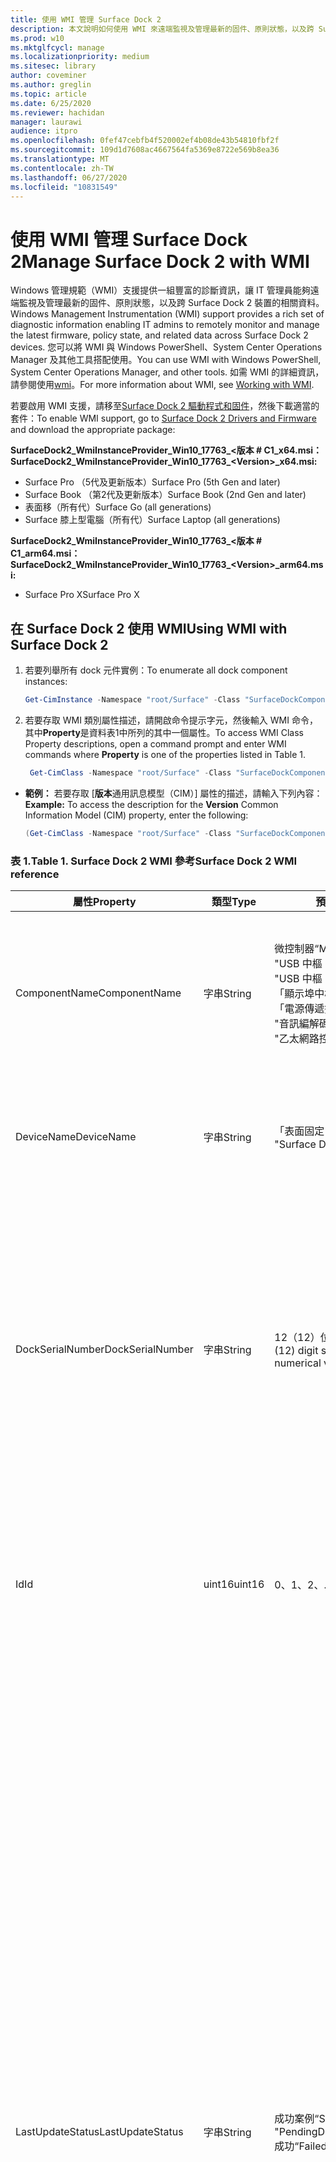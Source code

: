 ```yaml
---
title: 使用 WMI 管理 Surface Dock 2
description: 本文說明如何使用 WMI 來遠端監視及管理最新的固件、原則狀態，以及跨 Surface Dock 2 裝置的相關資料。
ms.prod: w10
ms.mktglfcycl: manage
ms.localizationpriority: medium
ms.sitesec: library
author: coveminer
ms.author: greglin
ms.topic: article
ms.date: 6/25/2020
ms.reviewer: hachidan
manager: laurawi
audience: itpro
ms.openlocfilehash: 0fef47cebfb4f520002ef4b08de43b54810fbf2f
ms.sourcegitcommit: 109d1d7608ac4667564fa5369e8722e569b8ea36
ms.translationtype: MT
ms.contentlocale: zh-TW
ms.lasthandoff: 06/27/2020
ms.locfileid: "10831549"
---
```

# <span data-ttu-id="8ad44-103">使用 WMI 管理 Surface Dock 2</span><span class="sxs-lookup"><span data-stu-id="8ad44-103">Manage Surface Dock 2 with WMI</span></span>

<span data-ttu-id="8ad44-104">Windows 管理規範（WMI）支援提供一組豐富的診斷資訊，讓 IT 管理員能夠遠端監視及管理最新的固件、原則狀態，以及跨 Surface Dock 2 裝置的相關資料。</span><span class="sxs-lookup"><span data-stu-id="8ad44-104">Windows Management Instrumentation (WMI) support provides a rich set of diagnostic information enabling IT admins to remotely monitor and manage the latest firmware, policy state, and related data across Surface Dock 2 devices.</span></span> <span data-ttu-id="8ad44-105">您可以將 WMI 與 Windows PowerShell、System Center Operations Manager 及其他工具搭配使用。</span><span class="sxs-lookup"><span data-stu-id="8ad44-105">You can use WMI with Windows PowerShell, System Center Operations Manager, and other tools.</span></span> <span data-ttu-id="8ad44-106">如需 WMI 的詳細資訊，請參閱使用[wmi](https://docs.microsoft.com/powershell/scripting/learn/ps101/07-working-with-wmi?view=powershell-5.1)。</span><span class="sxs-lookup"><span data-stu-id="8ad44-106">For more information about WMI, see [Working with WMI](https://docs.microsoft.com/powershell/scripting/learn/ps101/07-working-with-wmi?view=powershell-5.1).</span></span> 

<span data-ttu-id="8ad44-107">若要啟用 WMI 支援，請移至[Surface Dock 2 驅動程式和固件](https://www.microsoft.com/download/details.aspx?id=101317)，然後下載適當的套件：</span><span class="sxs-lookup"><span data-stu-id="8ad44-107">To enable WMI support, go to [Surface Dock 2 Drivers and Firmware](https://www.microsoft.com/download/details.aspx?id=101317) and download the appropriate package:</span></span>

**<span data-ttu-id="8ad44-108">SurfaceDock2_WmiInstanceProvider_Win10_17763_&#60;版本 # C1_x64.msi：</span><span class="sxs-lookup"><span data-stu-id="8ad44-108">SurfaceDock2_WmiInstanceProvider_Win10_17763_&#60;Version&#62;_x64.msi:</span></span>**<br>

- <span data-ttu-id="8ad44-109">Surface Pro （5代及更新版本）</span><span class="sxs-lookup"><span data-stu-id="8ad44-109">Surface Pro (5th Gen and later)</span></span>
- <span data-ttu-id="8ad44-110">Surface Book （第2代及更新版本）</span><span class="sxs-lookup"><span data-stu-id="8ad44-110">Surface Book (2nd Gen and later)</span></span>
- <span data-ttu-id="8ad44-111">表面移（所有代）</span><span class="sxs-lookup"><span data-stu-id="8ad44-111">Surface Go (all generations)</span></span>
- <span data-ttu-id="8ad44-112">Surface 膝上型電腦（所有代）</span><span class="sxs-lookup"><span data-stu-id="8ad44-112">Surface Laptop (all generations)</span></span>

 **<span data-ttu-id="8ad44-113">SurfaceDock2_WmiInstanceProvider_Win10_17763_&#60;版本 # C1_arm64.msi：</span><span class="sxs-lookup"><span data-stu-id="8ad44-113">SurfaceDock2_WmiInstanceProvider_Win10_17763_&#60;Version&#62;_arm64.msi:</span></span>** <br>

- <span data-ttu-id="8ad44-114">Surface Pro X</span><span class="sxs-lookup"><span data-stu-id="8ad44-114">Surface Pro X</span></span>

## <span data-ttu-id="8ad44-115">在 Surface Dock 2 使用 WMI</span><span class="sxs-lookup"><span data-stu-id="8ad44-115">Using WMI with Surface Dock 2</span></span>

1. <span data-ttu-id="8ad44-116">若要列舉所有 dock 元件實例：</span><span class="sxs-lookup"><span data-stu-id="8ad44-116">To enumerate all dock component instances:</span></span>

    ```PowerShell
    Get-CimInstance -Namespace "root/Surface" -Class "SurfaceDockComponent" 
    ```
2. <span data-ttu-id="8ad44-117">若要存取 WMI 類別屬性描述，請開啟命令提示字元，然後輸入 WMI 命令，其中**Property**是資料表1中所列的其中一個屬性。</span><span class="sxs-lookup"><span data-stu-id="8ad44-117">To access WMI Class Property descriptions, open a command prompt and enter WMI commands where **Property** is one of the properties listed in Table 1.</span></span>

    ```PowerShell
     Get-CimClass -Namespace "root/Surface" -Class "SurfaceDockComponent").CimClassProperties["<Property>"]
    ```

- <span data-ttu-id="8ad44-118">**範例：** 若要存取 [**版本**通用訊息模型（CIM）] 屬性的描述，請輸入下列內容：</span><span class="sxs-lookup"><span data-stu-id="8ad44-118">**Example:** To access the description for the **Version** Common Information Model (CIM) property, enter the following:</span></span>
    ```PowerShell
    (Get-CimClass -Namespace "root/Surface" -Class "SurfaceDockComponent").CimClassProperties["Version"].Qualifiers["Description"].Value
    ```
 
 ### <span data-ttu-id="8ad44-119">表 1.</span><span class="sxs-lookup"><span data-stu-id="8ad44-119">Table 1.</span></span> <span data-ttu-id="8ad44-120">Surface Dock 2 WMI 參考</span><span class="sxs-lookup"><span data-stu-id="8ad44-120">Surface Dock 2 WMI reference</span></span>

| <span data-ttu-id="8ad44-121">屬性</span><span class="sxs-lookup"><span data-stu-id="8ad44-121">Property</span></span>         | <span data-ttu-id="8ad44-122">類型</span><span class="sxs-lookup"><span data-stu-id="8ad44-122">Type</span></span>   | <span data-ttu-id="8ad44-123">預期值（s）</span><span class="sxs-lookup"><span data-stu-id="8ad44-123">Expected Value(s)</span></span>                                                                                                                                                                                                            | <span data-ttu-id="8ad44-124">描述</span><span class="sxs-lookup"><span data-stu-id="8ad44-124">Description</span></span>                                                                                                                                                                                                                                                                                                                                                                                                                                                                                                                                                                                                                                                                                                                                                                                                                                                                                                                                                                                                                                                                                                                                                                                                                                                                                                                                                                                                                                                                                                                                                                                                                                                                                                                                                                                                 |
| ---------------- | ------ | ---------------------------------------------------------------------------------------------------------------------------------------------------------------------------------------------------------------------------- | ----------------------------------------------------------------------------------------------------------------------------------------------------------------------------------------------------------------------------------------------------------------------------------------------------------------------------------------------------------------------------------------------------------------------------------------------------------------------------------------------------------------------------------------------------------------------------------------------------------------------------------------------------------------------------------------------------------------------------------------------------------------------------------------------------------------------------------------------------------------------------------------------------------------------------------------------------------------------------------------------------------------------------------------------------------------------------------------------------------------------------------------------------------------------------------------------------------------------------------------------------------------------------------------------------------------------------------------------------------------------------------------------------------------------------------------------------------------------------------------------------------------------------------------------------------------------------------------------------------------------------------------------------------------------------------------------------------------------------------------------------------------------------------------------------------- |
| <span data-ttu-id="8ad44-125">ComponentName</span><span class="sxs-lookup"><span data-stu-id="8ad44-125">ComponentName</span></span>    | <span data-ttu-id="8ad44-126">字串</span><span class="sxs-lookup"><span data-stu-id="8ad44-126">String</span></span> | <span data-ttu-id="8ad44-127">微控制器</span><span class="sxs-lookup"><span data-stu-id="8ad44-127">“Microcontroller”</span></span> <br><span data-ttu-id="8ad44-128">"USB 中樞 1"</span><span class="sxs-lookup"><span data-stu-id="8ad44-128">“USB Hub 1”</span></span> <br><span data-ttu-id="8ad44-129">"USB 中樞 2"</span><span class="sxs-lookup"><span data-stu-id="8ad44-129">“USB Hub 2”</span></span> <br><span data-ttu-id="8ad44-130">「顯示埠中樞」</span><span class="sxs-lookup"><span data-stu-id="8ad44-130">“Display Port Hub”</span></span> <br><span data-ttu-id="8ad44-131">「電源傳遞控制器」</span><span class="sxs-lookup"><span data-stu-id="8ad44-131">“Power Delivery Controller”</span></span> <br><span data-ttu-id="8ad44-132">"音訊編解碼器"</span><span class="sxs-lookup"><span data-stu-id="8ad44-132">“Audio Codec”</span></span> <br><span data-ttu-id="8ad44-133">"乙太網路控制器"</span><span class="sxs-lookup"><span data-stu-id="8ad44-133">“Ethernet Controller”</span></span>                                                                         | <span data-ttu-id="8ad44-134">下列屬性列出隨附常見資訊模型（CIM）類別資料對應的裝置元件的特定名稱。</span><span class="sxs-lookup"><span data-stu-id="8ad44-134">The following property lists the specific name of the device component that the accompanying Common Information Model (CIM) class data corresponds to.</span></span>                                                                                                                                                                                                                                                                                                                                                                                                                                                                                                                                                                                                                                                                                                                                                                                                                                                                                                                                                                                                                                                                                                                                                                                                                                                                                                                                                                                                                                                                                                                                                                                                                                                  |
| <span data-ttu-id="8ad44-135">DeviceName</span><span class="sxs-lookup"><span data-stu-id="8ad44-135">DeviceName</span></span>       | <span data-ttu-id="8ad44-136">字串</span><span class="sxs-lookup"><span data-stu-id="8ad44-136">String</span></span> | <span data-ttu-id="8ad44-137">「表面固定1」</span><span class="sxs-lookup"><span data-stu-id="8ad44-137">“Surface Dock 1”</span></span> <br><span data-ttu-id="8ad44-138">"Surface Dock 2"</span><span class="sxs-lookup"><span data-stu-id="8ad44-138">“Surface Dock 2”</span></span>                                                                                                                                                                                        | <span data-ttu-id="8ad44-139">下列屬性包含特定裝置元件所屬之 dock 裝置的名稱。</span><span class="sxs-lookup"><span data-stu-id="8ad44-139">The following property contains the name of the dock device that the specific device component belongs to.</span></span>                                                                                                                                                                                                                                                                                                                                                                                                                                                                                                                                                                                                                                                                                                                                                                                                                                                                                                                                                                                                                                                                                                                                                                                                                                                                                                                                                                                                                                                                                                                                                                                                                                                                                               |
| <span data-ttu-id="8ad44-140">DockSerialNumber</span><span class="sxs-lookup"><span data-stu-id="8ad44-140">DockSerialNumber</span></span> | <span data-ttu-id="8ad44-141">字串</span><span class="sxs-lookup"><span data-stu-id="8ad44-141">String</span></span> | <span data-ttu-id="8ad44-142">12（12）位數的數位序列值，只包含數值</span><span class="sxs-lookup"><span data-stu-id="8ad44-142">A twelve (12) digit serial number containing only numerical values</span></span>                                                                                                                                                           | <span data-ttu-id="8ad44-143">下列屬性會記錄附加的 dock 裝置的序列值。</span><span class="sxs-lookup"><span data-stu-id="8ad44-143">The following property records the serial number of the attached dock device.</span></span> <span data-ttu-id="8ad44-144">這個序列值對於每個元件都屬於同一個 dock 裝置一樣是完全相同的。</span><span class="sxs-lookup"><span data-stu-id="8ad44-144">This serial number is the exact same for every component as they belong to the same dock device.</span></span> <span data-ttu-id="8ad44-145">針對參照，此序列值可以在表面固定的下側找到。</span><span class="sxs-lookup"><span data-stu-id="8ad44-145">For reference, this serial number can be found physically on the underside of the Surface Dock itself.</span></span>                                                                                                                                                                                                                                                                                                                                                                                                                                                                                                                                                                                                                                                                                                                                                                                                                                                                                                                                                                                                                                                                                                                                                                                                                                                                                                                                                                                                                                                                                                                    |
| <span data-ttu-id="8ad44-146">Id</span><span class="sxs-lookup"><span data-stu-id="8ad44-146">Id</span></span>               | <span data-ttu-id="8ad44-147">uint16</span><span class="sxs-lookup"><span data-stu-id="8ad44-147">uint16</span></span> | <span data-ttu-id="8ad44-148">0、1、2、...、65535</span><span class="sxs-lookup"><span data-stu-id="8ad44-148">0, 1, 2, ..., 65535</span></span>                                                                                                                                                                                                          | <span data-ttu-id="8ad44-149">下列屬性是一個唯一識別碼，從零（0）開始，並向上計算。</span><span class="sxs-lookup"><span data-stu-id="8ad44-149">The following property is a unique Id that starts from zero (0) and counts up.</span></span> <span data-ttu-id="8ad44-150">這個變數是用來為列舉的 WMI 實例編號。</span><span class="sxs-lookup"><span data-stu-id="8ad44-150">This variable is used for numbering the enumerated WMI instances.</span></span>                                                                                                                                                                                                                                                                                                                                                                                                                                                                                                                                                                                                                                                                                                                                                                                                                                                                                                                                                                                                                                                                                                                                                                                                                                                                                                                                                                                                                                                                                                                                                                                                                                                        |
| <span data-ttu-id="8ad44-151">LastUpdateStatus</span><span class="sxs-lookup"><span data-stu-id="8ad44-151">LastUpdateStatus</span></span> | <span data-ttu-id="8ad44-152">字串</span><span class="sxs-lookup"><span data-stu-id="8ad44-152">String</span></span> | <span data-ttu-id="8ad44-153">成功案例</span><span class="sxs-lookup"><span data-stu-id="8ad44-153">“Success”</span></span> <br><span data-ttu-id="8ad44-154">"PendingDockReattach"</span><span class="sxs-lookup"><span data-stu-id="8ad44-154">“PendingDockReattach”</span></span> <br><span data-ttu-id="8ad44-155">成功</span><span class="sxs-lookup"><span data-stu-id="8ad44-155">“Failed”</span></span>                                                                                                                                                                             | <span data-ttu-id="8ad44-156">下列屬性詳細說明問題裝置元件的上次嘗試元件固件更新（CFU）狀態。</span><span class="sxs-lookup"><span data-stu-id="8ad44-156">The following property details the last attempted Component Firmware Update (CFU) status for the device component in question.</span></span> <span data-ttu-id="8ad44-157">可能的值包括：**成功、擱置中**的插接已重新**連接，** 以及**失敗。**</span><span class="sxs-lookup"><span data-stu-id="8ad44-157">Possible values are: **Success,** **Pending Dock Reattach,** and **Failed.**</span></span><br><br><br><span data-ttu-id="8ad44-158">- **成功**表示先前套用的新固件已順利套用</span><span class="sxs-lookup"><span data-stu-id="8ad44-158">- **Success** indicates that previously applied new firmware was applied successfully</span></span><br><span data-ttu-id="8ad44-159">- **未決插接**已重新附加表示裝置元件有新的 [待處理的更新]，而且使用者必須分離並重新連接塢站的 Surface 連接器，才能套用新的更新。</span><span class="sxs-lookup"><span data-stu-id="8ad44-159">- **Pending Dock Reattach** indicates there is a new update pending for the device component and the user must detach and reattach the Dock’s Surface connector in order to apply the new update.</span></span><br><span data-ttu-id="8ad44-160">- [**失敗**] 表示 CFU 程式中可能發生合法錯誤，或週邊設備沒有在預期版本中啟動。</span><span class="sxs-lookup"><span data-stu-id="8ad44-160">- **Failed** indicates that a possible legitimate error occurred during the CFU process or the peripheral did not boot up in the expected version.</span></span> <span data-ttu-id="8ad44-161">在**失敗**的情況下，這不表示裝置無法運作，而是嘗試更新裝置時發生錯誤。</span><span class="sxs-lookup"><span data-stu-id="8ad44-161">In the **Failed** case, this is not an indication that the device is not working, but rather something erroneous occurred when trying to update the device.</span></span> <span data-ttu-id="8ad44-162">在這種情況下，先前的固件將繼續執行。</span><span class="sxs-lookup"><span data-stu-id="8ad44-162">In such case, the previous firmware will continue to run.</span></span>                                                                                                                                                                                                                                                                                                                                                                                                                                                                                                                                                                                                                                                                                                                                                                                                                                                                                                                         |
| <span data-ttu-id="8ad44-163">PolicyState</span><span class="sxs-lookup"><span data-stu-id="8ad44-163">PolicyState</span></span>      | <span data-ttu-id="8ad44-164">字串</span><span class="sxs-lookup"><span data-stu-id="8ad44-164">String</span></span> | <span data-ttu-id="8ad44-165">後</span><span class="sxs-lookup"><span data-stu-id="8ad44-165">“Enabled”</span></span> <br><span data-ttu-id="8ad44-166">禁止</span><span class="sxs-lookup"><span data-stu-id="8ad44-166">“Disabled”</span></span>                                                                                                                                                                                                     | <span data-ttu-id="8ad44-167">下列屬性會指出裝置元件的目前 Surface Enterprise 管理模式（SEMM）原則。</span><span class="sxs-lookup"><span data-stu-id="8ad44-167">The following property indicates the current Surface Enterprise Management Mode (SEMM) policy for the device component.</span></span> <span data-ttu-id="8ad44-168">可能的值包括：**啟用**和**停用。**</span><span class="sxs-lookup"><span data-stu-id="8ad44-168">Possible values are: **Enabled** and **Disabled.**</span></span><br><br><br><span data-ttu-id="8ad44-169">- [**已啟用**] 表示 SEMM 系統已允許主機裝置存取及使用裝置元件</span><span class="sxs-lookup"><span data-stu-id="8ad44-169">- **Enabled** indicates that the SEMM system has allowed the host device to access and use the device component</span></span><br><span data-ttu-id="8ad44-170">- [**已停用**] 表示 SEMM 系統已禁用，因此無法讓主機電腦存取並使用裝置元件。</span><span class="sxs-lookup"><span data-stu-id="8ad44-170">- **Disabled** indicates that the SEMM system has disallowed and thereby prevented the host machine from accessing and using the device component.</span></span>                                                                                                                                                                                                                                                                                                                                                                                                                                                                                                                                                                                                                                                                                                                                                                                                                                                                                                                                                                                                                                                                                                                                                                                                                                                                                                                                                     |
| <span data-ttu-id="8ad44-171">ProductId</span><span class="sxs-lookup"><span data-stu-id="8ad44-171">ProductId</span></span>        | <span data-ttu-id="8ad44-172">String []</span><span class="sxs-lookup"><span data-stu-id="8ad44-172">String[]</span></span> | <span data-ttu-id="8ad44-173">十六進位字串清單，每個範圍都從 "0x0000" 到 "0xFFFF"</span><span class="sxs-lookup"><span data-stu-id="8ad44-173">A list of hex strings, which can each range from “0x0000” to “0xFFFF”</span></span>                                                                                                                                                        | <span data-ttu-id="8ad44-174">下列屬性會將裝置元件的產品識別碼（PID）分類。</span><span class="sxs-lookup"><span data-stu-id="8ad44-174">The following property classifies the Product Id (PID) of the device component.</span></span> <span data-ttu-id="8ad44-175">可能會有一個以上的 PID 列在外。</span><span class="sxs-lookup"><span data-stu-id="8ad44-175">It is possible for there to be more than one PID listed.</span></span> <span data-ttu-id="8ad44-176">例如，如果是 USB 中樞，則會將超級速（SS）與高速度（HS）裝置 lumped 為單一「中樞」。</span><span class="sxs-lookup"><span data-stu-id="8ad44-176">In the case of a USB Hub, for example, both Super Speed (SS) and High Speed (HS) devices are lumped into a singular “Hub."</span></span> <span data-ttu-id="8ad44-177">因此，此陣列中會列出兩（2）個 Pid。</span><span class="sxs-lookup"><span data-stu-id="8ad44-177">Therefore, two (2) PIDs would be listed within this array.</span></span>                                                                                                                                                                                                                                                                                                                                                                                                                                                                                                                                                                                                                                                                                                                                                                                                                                                                                                                                                                                                                                                                                                                                                                                                                                                                                                                                                                                                                                                                           |
| <span data-ttu-id="8ad44-178">狀態</span><span class="sxs-lookup"><span data-stu-id="8ad44-178">Status</span></span>           | <span data-ttu-id="8ad44-179">字串</span><span class="sxs-lookup"><span data-stu-id="8ad44-179">String</span></span> | <span data-ttu-id="8ad44-180">]</span><span class="sxs-lookup"><span data-stu-id="8ad44-180">“OK”</span></span> <br><span data-ttu-id="8ad44-181">拔</span><span class="sxs-lookup"><span data-stu-id="8ad44-181">“Disconnected”</span></span> <br><span data-ttu-id="8ad44-182">出錯</span><span class="sxs-lookup"><span data-stu-id="8ad44-182">“Error”</span></span> <br><span data-ttu-id="8ad44-183">想念</span><span class="sxs-lookup"><span data-stu-id="8ad44-183">“Missing”</span></span> <br><span data-ttu-id="8ad44-184">"DeviceHandleInUse"</span><span class="sxs-lookup"><span data-stu-id="8ad44-184">“DeviceHandleInUse”</span></span> <br><span data-ttu-id="8ad44-185">禁止</span><span class="sxs-lookup"><span data-stu-id="8ad44-185">“Disabled”</span></span> <br><span data-ttu-id="8ad44-186">"NotSupportedByWmi"</span><span class="sxs-lookup"><span data-stu-id="8ad44-186">“NotSupportedByWmi”</span></span>                                                                                                             | <span data-ttu-id="8ad44-187">下列屬性描述 Dock 與主機電腦連線的狀態。</span><span class="sxs-lookup"><span data-stu-id="8ad44-187">The following property describes the state of the Dock’s connection to the host machine.</span></span> <span data-ttu-id="8ad44-188">可能的值包括： **[確定]、[** **中斷**連線]、[錯誤] **NotSupportedByWmi.** **、** [**遺失]、** [DeviceHandleInUse] **、**[**已**  </span><span class="sxs-lookup"><span data-stu-id="8ad44-188">Possible values are: **OK,** **Disconnected,** **Error,** **Missing,** **DeviceHandleInUse,**  **Disabled,** and **NotSupportedByWmi.**</span></span> <br><span data-ttu-id="8ad44-189">- **[確定]** 表示裝置已成功連線至主機，而且不存在任何問題，這將會禁止其功能</span><span class="sxs-lookup"><span data-stu-id="8ad44-189">- **OK** indicates that the device is successfully connected to the host machine and no problems exist, which would inhibit its functionality</span></span> <br><span data-ttu-id="8ad44-190">- [已**中斷**連線] 表示提供所有裝置元件連線的 Surface 連接器目前未連接至主機電腦。</span><span class="sxs-lookup"><span data-stu-id="8ad44-190">- **Disconnected** indicates that the Surface connector, which provides the connection for all the device components, is currently not attached to the host machine.</span></span> <br><span data-ttu-id="8ad44-191">- **錯誤**指出裝置實例的潛在問題與裝置介面的可能問題超過了在裝置管理器中標示為黃色驚嘆號的情況，請檢查**StatusCode**屬性以取得所發生錯誤類型的詳細資訊。</span><span class="sxs-lookup"><span data-stu-id="8ad44-191">- **Error** indicates a potential issue with the device instance and the device interface has more than likely been labeled with a yellow exclamation point in the Device Manager – check the **StatusCode** property for more detailed information on the type of error that occurred.</span></span> <br><span data-ttu-id="8ad44-192">- [**遺失**] 表示裝置預期已在主機電腦上列舉，但因某種原因而沒有。</span><span class="sxs-lookup"><span data-stu-id="8ad44-192">- **Missing** indicates that the device was expected to have enumerated on the host machine, but for some reason did not.</span></span> <span data-ttu-id="8ad44-193">**StatusCode**屬性會保留值24來指出這個錯誤的情況。</span><span class="sxs-lookup"><span data-stu-id="8ad44-193">The **StatusCode** property will hold the value of 24 to indicate this erroneous situation.</span></span><br><span data-ttu-id="8ad44-194">- **DeviceHandleInUse**表示另一個處理常式目前正在與裝置通訊，而該裝置會從其通訊要求中禁止此 Windows Management INSTRUMENTATION （WMI）執行個體提供者。</span><span class="sxs-lookup"><span data-stu-id="8ad44-194">- **DeviceHandleInUse** indicates that another process is currently communicating with the device, which prohibits this Windows Management Instrumentation (WMI) Instance Provider from its communication requests.</span></span> <span data-ttu-id="8ad44-195">再次嘗試執行 WMI 命令！</span><span class="sxs-lookup"><span data-stu-id="8ad44-195">Try executing your WMI command again!</span></span> <br> <span data-ttu-id="8ad44-196">- [**已停用**] 表示目前的 Surface Enterprise 管理模式（SEMM）原則已不允許，因此可讓主機電腦無法存取及使用裝置元件。</span><span class="sxs-lookup"><span data-stu-id="8ad44-196">- **Disabled** indicates that the current Surface Enterprise Management Mode (SEMM) policy has disallowed and thereby prevented the host machine from accessing and using the device component.</span></span> <span data-ttu-id="8ad44-197">如需詳細資訊，請參閱**PolicyState**屬性欄位。</span><span class="sxs-lookup"><span data-stu-id="8ad44-197">See the **PolicyState** property field for more information.</span></span><br><span data-ttu-id="8ad44-198">- **NotSupportedByWmi**指出這個 WMI 提供者目前不支援連線的 dock。</span><span class="sxs-lookup"><span data-stu-id="8ad44-198">- **NotSupportedByWmi** indicates the connected dock is currently not supported by this WMI Provider.</span></span> <span data-ttu-id="8ad44-199">此狀態會顯示在此 WMI 執行個體提供者目前不支援的 Surface Dock 1。</span><span class="sxs-lookup"><span data-stu-id="8ad44-199">This status will appear for the Surface Dock 1, which is currently not supported by this WMI Instance Provider.</span></span>|
| <span data-ttu-id="8ad44-200">StatusCode</span><span class="sxs-lookup"><span data-stu-id="8ad44-200">StatusCode</span></span>       | <span data-ttu-id="8ad44-201">uint32</span><span class="sxs-lookup"><span data-stu-id="8ad44-201">uint32</span></span> | <span data-ttu-id="8ad44-202">從 CIM_LogicalDevice WMI 類別取得的[裝置管理員錯誤碼](https://docs.microsoft.com/windows-hardware/drivers/install/device-manager-error-messages)（在*cimwin32*中）</span><span class="sxs-lookup"><span data-stu-id="8ad44-202">[Device Manager Error Code](https://docs.microsoft.com/windows-hardware/drivers/install/device-manager-error-messages) obtained from the CIM_LogicalDevice WMI Class (within *cimwin32.mof*)</span></span> | <span data-ttu-id="8ad44-203">下列屬性提供指定 dock 元件的裝置管理器錯誤碼。</span><span class="sxs-lookup"><span data-stu-id="8ad44-203">The following property provides the Device Manager error code for the given dock component.</span></span> <span data-ttu-id="8ad44-204">零（0）值表示 dock 元件正常運作;大於零（0）的值表示存在問題，或塢站元件可能有錯誤。</span><span class="sxs-lookup"><span data-stu-id="8ad44-204">A value of zero (0) indicates that the dock component is working correctly; a value greater than zero (0) indicates an issue or a possible error with the dock component.</span></span> <span data-ttu-id="8ad44-205">由於 dock 元件可以使用數個裝置介面列舉，因此可能會有額外的裝置管理員錯誤代碼。</span><span class="sxs-lookup"><span data-stu-id="8ad44-205">Because the dock component may enumerate with several device interfaces, it is possible there may be additional Device Manager error codes.</span></span> <span data-ttu-id="8ad44-206">這個屬性欄位只會列出一個錯誤代碼，即使有多個可用。</span><span class="sxs-lookup"><span data-stu-id="8ad44-206">This property field only lists a single error code even if multiple are available.</span></span> <span data-ttu-id="8ad44-207">只有發生特定錯誤代碼時，才能使用 [裝置管理器] 將裝置標示為黃色驚嘆號。</span><span class="sxs-lookup"><span data-stu-id="8ad44-207">The Device Manager will label the device with a yellow exclamation point only when certain error codes have occurred.</span></span>                                                                                                                                                                                                                                                                                                                                                                                                                                                                                                                                                                                                                                                                                                                                                                                                                                                                                                                                                                                                                                                                                                                                                                                |
| <span data-ttu-id="8ad44-208">VendorId</span><span class="sxs-lookup"><span data-stu-id="8ad44-208">VendorId</span></span>         | <span data-ttu-id="8ad44-209">字串</span><span class="sxs-lookup"><span data-stu-id="8ad44-209">String</span></span> | <span data-ttu-id="8ad44-210">十六進位字串，範圍從 "0x0000" 到 "0xFFFF"</span><span class="sxs-lookup"><span data-stu-id="8ad44-210">A hex string that can range from “0x0000” to “0xFFFF”</span></span>                                                                                                                                                                        | <span data-ttu-id="8ad44-211">下列屬性會記錄裝置元件的特定廠商識別碼（VID）。</span><span class="sxs-lookup"><span data-stu-id="8ad44-211">The following property notes the specific Vendor Id (VID) of the device component.</span></span>                                                                                                                                                                                                                                                                                                                                                                                                                                                                                                                                                                                                                                                                                                                                                                                                                                                                                                                                                                                                                                                                                                                                                                                                                                                                                                                                                                                                                                                                                                                                                                                                                                                                                                                       |
| <span data-ttu-id="8ad44-212">版本</span><span class="sxs-lookup"><span data-stu-id="8ad44-212">Version</span></span>          | <span data-ttu-id="8ad44-213">字串</span><span class="sxs-lookup"><span data-stu-id="8ad44-213">String</span></span> | <span data-ttu-id="8ad44-214">版本字串，其中包含如下所示的表單： "a.x. z"，其中 x、y 及 z 是數值。</span><span class="sxs-lookup"><span data-stu-id="8ad44-214">A version string, which has the form as follows: “x.y.z”, where x, y, and z are numerical values.</span></span>                                                                                                                            | <span data-ttu-id="8ad44-215">下列屬性指定目前正在裝置元件上執行的固件目前版本。</span><span class="sxs-lookup"><span data-stu-id="8ad44-215">The following property specifies the current version of the firmware, which is currently running on the device component.</span></span>                                                                                                                                                                                                                                                                                                                                                                                                                                                                                                                                                                                                                                                                                                                                                                                                                                                                                                                                                                                                                                                                                                                                                                                                                                                                                                                                                                                                                                                                                                                                                                                                                                                                                |


## <span data-ttu-id="8ad44-216">深入了解</span><span class="sxs-lookup"><span data-stu-id="8ad44-216">Learn more</span></span>

- [<span data-ttu-id="8ad44-217">使用 SEMM 的安全 Surface Dock 2 埠</span><span class="sxs-lookup"><span data-stu-id="8ad44-217">Secure Surface Dock 2 ports with SEMM</span></span>](secure-surface-dock-ports-semm.md)
- [<span data-ttu-id="8ad44-218">表面停靠2的新功能</span><span class="sxs-lookup"><span data-stu-id="8ad44-218">What's new in Surface Dock 2</span></span>](surface-dock-whats-new.md)
- [<span data-ttu-id="8ad44-219">裝置管理器錯誤代碼</span><span class="sxs-lookup"><span data-stu-id="8ad44-219">Device Manager error codes</span></span>](https://docs.microsoft.com/windows-hardware/drivers/install/device-manager-error-messages)
- [<span data-ttu-id="8ad44-220">使用 WMI</span><span class="sxs-lookup"><span data-stu-id="8ad44-220">Working with WMI</span></span>](https://docs.microsoft.com/powershell/scripting/learn/ps101/07-working-with-wmi?view=powershell-5.1)
